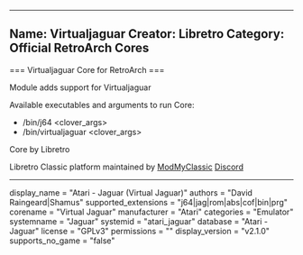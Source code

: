 -----------------------
Name: Virtualjaguar
Creator: Libretro
Category: Official RetroArch Cores
-----------------------

=== Virtualjaguar Core for RetroArch ===

Module adds support for Virtualjaguar

Available executables and arguments to run Core:
- /bin/j64 <rom> <clover_args>
- /bin/virtualjaguar <rom> <clover_args>

Core by Libretro

Libretro Classic platform maintained by [ModMyClassic](https://modmyclassic.com) [Discord](https://discordapp.com/invite/8gygsrw)

-----------------------

display_name = "Atari - Jaguar (Virtual Jaguar)"
authors = "David Raingeard|Shamus"
supported_extensions = "j64|jag|rom|abs|cof|bin|prg"
corename = "Virtual Jaguar"
manufacturer = "Atari"
categories = "Emulator"
systemname = "Jaguar"
systemid = "atari_jaguar"
database = "Atari - Jaguar"
license = "GPLv3"
permissions = ""
display_version = "v2.1.0"
supports_no_game = "false"
